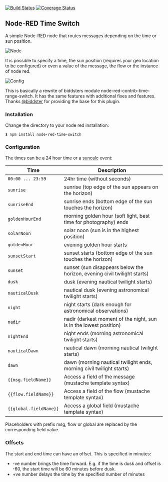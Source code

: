 [![Build Status](https://travis-ci.com/huzergackl/node-red-time-switch.svg?branch=master)](https://travis-ci.com/huzergackl/node-red-time-switch) [![Coverage Status](https://coveralls.io/repos/github/huzergackl/node-red-time-switch/badge.svg?branch=master)](https://coveralls.io/github/huzergackl/node-red-time-switch?branch=master)


## Node-RED Time Switch

A simple Node-RED node that routes messages depending on the time or sun position.

![Node](https://raw.githubusercontent.com/huzergackl/node-red-time-switch/master/screenshots/screenshot_node.png)

It is possible to specify a time, the sun position (requires your geo location to be configured) or even a value of the message, the flow or the instance of node red.

![Config](https://raw.githubusercontent.com/huzergackl/node-red-time-switch/master/screenshots/screenshot_config.png)

This is basically a rewrite of biddsters module node-red-contrib-time-range-switch. It has the same features with additional fixes and features. Thanks [@biddster](https://github.com/biddster/node-red-contrib-time-range-switch) for providing the base for this plugin.


### Installation
 
Change the directory to your node red installation:

    $ npm install node-red-time-switch
 
### Configuration 
    
The times can be a 24 hour time or a [suncalc](https://github.com/mourner/suncalc) event:


| Time        | Description                                                              |
| --------------- | ------------------------------------------------------------------------ |
| `00:00 ... 23:59`       | 24hr time (without seconds)                    |
| `sunrise`       | sunrise (top edge of the sun appears on the horizon)                     |
| `sunriseEnd`    | sunrise ends (bottom edge of the sun touches the horizon)                |
| `goldenHourEnd` | morning golden hour (soft light, best time for photography) ends         |
| `solarNoon`     | solar noon (sun is in the highest position)                              |
| `goldenHour`    | evening golden hour starts                                               |
| `sunsetStart`   | sunset starts (bottom edge of the sun touches the horizon)               |
| `sunset`        | sunset (sun disappears below the horizon, evening civil twilight starts) |
| `dusk`          | dusk (evening nautical twilight starts)                                  |
| `nauticalDusk`  | nautical dusk (evening astronomical twilight starts)                     |
| `night`         | night starts (dark enough for astronomical observations)                 |
| `nadir`         | nadir (darkest moment of the night, sun is in the lowest position)       |
| `nightEnd`      | night ends (morning astronomical twilight starts)                        |
| `nauticalDawn`  | nautical dawn (morning nautical twilight starts)                         |
| `dawn`          | dawn (morning nautical twilight ends, morning civil twilight starts)     |
| `{{msg.fieldName}}`       | Access a field of the message (mustache template syntax)       |
| `{{flow.fieldName}}`       | Access a field of the flow (mustache template syntax)       |
| `{{global.fieldName}}`       | Access a global field (mustache template syntax)       |

Placeholders with prefix msg, flow or global are replaced by the corresponding field value.

### Offsets

The start and end time can have an offset. This is specified in minutes:
- -ve number brings the time forward. E.g. if the time is dusk and offset is -60, the start time will be 60 minutes before dusk.
- +ve number delays the time by the specified number of minutes
